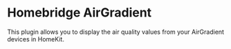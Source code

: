 # Homebridge AirGradient

This plugin allows you to display the air quality values from your AirGradient devices in HomeKit.
